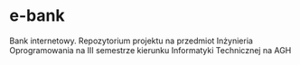 # e-bank
Bank internetowy. Repozytorium projektu na przedmiot Inżynieria Oprogramowania na III semestrze kierunku  Informatyki Technicznej na AGH
